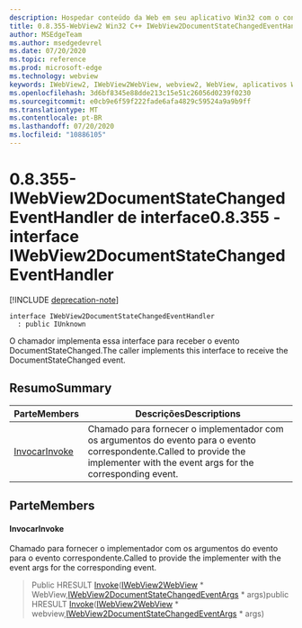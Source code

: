 ```yaml
---
description: Hospedar conteúdo da Web em seu aplicativo Win32 com o controle WebView2 do Microsoft Edge
title: 0.8.355-WebView2 Win32 C++ IWebView2DocumentStateChangedEventHandler
author: MSEdgeTeam
ms.author: msedgedevrel
ms.date: 07/20/2020
ms.topic: reference
ms.prod: microsoft-edge
ms.technology: webview
keywords: IWebView2, IWebView2WebView, webview2, WebView, aplicativos Win32, Win32, Edge
ms.openlocfilehash: 3d6bf8345e88dde213c15e51c26056d0239f0230
ms.sourcegitcommit: e0cb9e6f59f222fade6afa4829c59524a9a9b9ff
ms.translationtype: MT
ms.contentlocale: pt-BR
ms.lasthandoff: 07/20/2020
ms.locfileid: "10886105"
---
```

# <span data-ttu-id="7e9a4-104">0.8.355-IWebView2DocumentStateChangedEventHandler de interface</span><span class="sxs-lookup"><span data-stu-id="7e9a4-104">0.8.355 - interface IWebView2DocumentStateChangedEventHandler</span></span> 

[!INCLUDE [deprecation-note](../../includes/deprecation-note.md)]

```
interface IWebView2DocumentStateChangedEventHandler
  : public IUnknown
```

<span data-ttu-id="7e9a4-105">O chamador implementa essa interface para receber o evento DocumentStateChanged.</span><span class="sxs-lookup"><span data-stu-id="7e9a4-105">The caller implements this interface to receive the DocumentStateChanged event.</span></span>

## <span data-ttu-id="7e9a4-106">Resumo</span><span class="sxs-lookup"><span data-stu-id="7e9a4-106">Summary</span></span>

 <span data-ttu-id="7e9a4-107">Parte</span><span class="sxs-lookup"><span data-stu-id="7e9a4-107">Members</span></span>                        | <span data-ttu-id="7e9a4-108">Descrições</span><span class="sxs-lookup"><span data-stu-id="7e9a4-108">Descriptions</span></span>
--------------------------------|---------------------------------------------
[<span data-ttu-id="7e9a4-109">Invocar</span><span class="sxs-lookup"><span data-stu-id="7e9a4-109">Invoke</span></span>](#invoke) | <span data-ttu-id="7e9a4-110">Chamado para fornecer o implementador com os argumentos do evento para o evento correspondente.</span><span class="sxs-lookup"><span data-stu-id="7e9a4-110">Called to provide the implementer with the event args for the corresponding event.</span></span>

## <span data-ttu-id="7e9a4-111">Parte</span><span class="sxs-lookup"><span data-stu-id="7e9a4-111">Members</span></span>

#### <span data-ttu-id="7e9a4-112">Invocar</span><span class="sxs-lookup"><span data-stu-id="7e9a4-112">Invoke</span></span> 

<span data-ttu-id="7e9a4-113">Chamado para fornecer o implementador com os argumentos do evento para o evento correspondente.</span><span class="sxs-lookup"><span data-stu-id="7e9a4-113">Called to provide the implementer with the event args for the corresponding event.</span></span>

> <span data-ttu-id="7e9a4-114">Public HRESULT [Invoke](#invoke)([IWebView2WebView](IWebView2WebView.md) \* WebView,[IWebView2DocumentStateChangedEventArgs](IWebView2DocumentStateChangedEventArgs.md) \* args)</span><span class="sxs-lookup"><span data-stu-id="7e9a4-114">public HRESULT [Invoke](#invoke)([IWebView2WebView](IWebView2WebView.md) \* webview,[IWebView2DocumentStateChangedEventArgs](IWebView2DocumentStateChangedEventArgs.md) \* args)</span></span>

